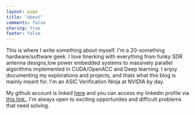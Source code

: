 ```yaml
---
layout: page
title: "about"
comments: false
sharing: true
footer: false
---
```

This is where I write something about myself. I'm a 20-something hardware/software geek. I love tinerking with everything from funky SDR antenna designs,low power embedded systems to massively parallel algorithms implemented in CUDA/OpenACC and Deep learning. I enjoy documenting my explorations and projects, and thats what this blog is mainly meant for. I'm an ASIC Verification Ninja at NVIDIA by day.

My github account is linked [here](https://github.com/kmmankad) and you can access my linkedin profile via [this link.](https://in.linkedin.com/in/kartik-mankad-ba3b9231). I'm always open to exciting opportunites and difficult problems that need solving.
